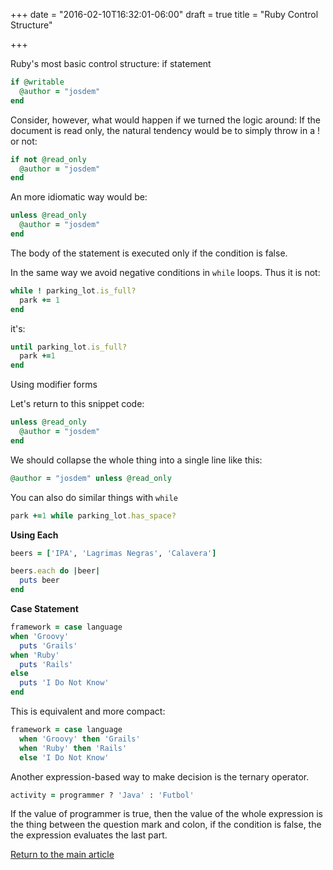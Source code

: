 +++
date = "2016-02-10T16:32:01-06:00"
draft = true
title = "Ruby Control Structure"

+++

Ruby's most basic control structure: if statement

```ruby
if @writable
  @author = "josdem"
end
```

Consider, however, what would happen if we turned the logic around: If the document is read only, the natural tendency would be to simply throw in a ! or not:

```ruby
if not @read_only
  @author = "josdem"
end
```

An more idiomatic way would be:

```ruby
unless @read_only
  @author = "josdem"
end
```

The body of the statement is executed only if the condition is false.

In the same way we avoid negative conditions in `while` loops. Thus it is not:

```ruby
while ! parking_lot.is_full?
  park += 1
end
```

it's:

```ruby
until parking_lot.is_full?
  park +=1
end
```

Using modifier forms

Let's return to this snippet code:

```ruby
unless @read_only
  @author = "josdem"
end
```

We should collapse the whole thing into a single line like this:

```ruby
@author = "josdem" unless @read_only
```

You can also do similar things with `while`

```ruby
park +=1 while parking_lot.has_space?
```

**Using Each**

```ruby
beers = ['IPA', 'Lagrimas Negras', 'Calavera']

beers.each do |beer|
  puts beer
end
```

**Case Statement**

```ruby
framework = case language
when 'Groovy'
  puts 'Grails'
when 'Ruby'
  puts 'Rails'
else
  puts 'I Do Not Know'
end
```

This is equivalent and more compact:

```ruby
framework = case language
  when 'Groovy' then 'Grails'
  when 'Ruby' then 'Rails'
  else 'I Do Not Know'
```

Another expression-based way to make decision is the ternary operator.

```ruby
activity = programmer ? 'Java' : 'Futbol'
```

If the value of programmer is true, then the value of the whole expression is the thing between the question mark and colon, if the condition is false, the the expression evaluates the last part.

[Return to the main article](/techtalk/ruby)

